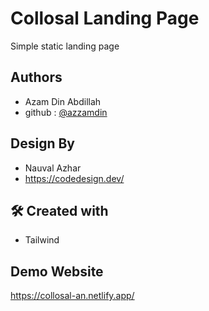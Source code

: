 
# Collosal Landing Page

Simple static landing page


## Authors

- Azam Din Abdillah
- github : [@azzamdin](https://github.com/azzamdinabdillah)

## Design By

- Nauval Azhar
- https://codedesign.dev/

## 🛠 Created with
- Tailwind 

## Demo Website
https://collosal-an.netlify.app/